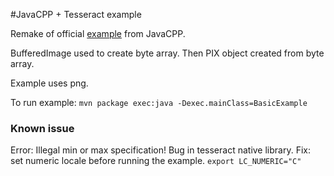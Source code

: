 #JavaCPP + Tesseract example

Remake of official [example](https://github.com/bytedeco/javacpp-presets/tree/master/tesseract) from JavaCPP. 

BufferedImage used to create byte array. Then PIX object created from byte array.

Example uses png. 

To run example:
`mvn package exec:java -Dexec.mainClass=BasicExample`

### Known issue
Error: Illegal min or max specification!
Bug in tesseract native library. 
Fix: set numeric locale before running the example. 
`export LC_NUMERIC="C"` 
